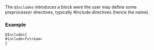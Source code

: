 The `@Includes` introduces a block were the user may define some
preprocessor directives, typically #include directives (hence the
name).

### Example

~~~~{.cpp}
@Includes{
#include<fstream>
}
~~~~~~~~~~~~~~~~~~~~~~~~~~~~~~
